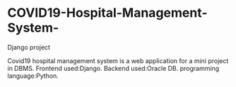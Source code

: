 # COVID19-Hospital-Management-System-
Django project

Covid19 hospital management system is a web application for a mini project in DBMS. 
Frontend used:Django. 
Backend used:Oracle DB. 
programming language:Python. 



